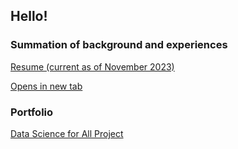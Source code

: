 ## Hello! 
### Summation of background and experiences
[Resume (current as of November 2023)](https://acrobat.adobe.com/link/review?uri=urn:aaid:scds:US:bbebc2c8-0b38-31f2-984f-4ad8fb4ccb29)

<a href="[placeholder.com](https://acrobat.adobe.com/link/review?uri=urn:aaid:scds:US:bbebc2c8-0b38-31f2-984f-4ad8fb4ccb29)" target="_blank">Opens in new tab</a>

### Portfolio
[Data Science for All Project](https://acrobat.adobe.com/link/review?uri=urn:aaid:scds:US:bbc3e7a2-3153-31e0-aa51-414ec5bf3fc1) 

